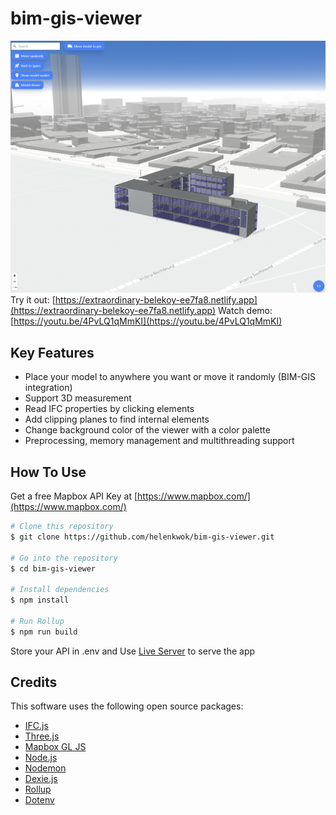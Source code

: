 # bim-gis-viewer

![img](BIM-GIS.png)
Try it out: [https://extraordinary-belekoy-ee7fa8.netlify.app](https://extraordinary-belekoy-ee7fa8.netlify.app)
Watch demo: [https://youtu.be/4PvLQ1qMmKI](https://youtu.be/4PvLQ1qMmKI)

## Key Features

- Place your model to anywhere you want or move it randomly (BIM-GIS integration)
- Support 3D measurement
- Read IFC properties by clicking elements
- Add clipping planes to find internal elements
- Change background color of the viewer with a color palette
- Preprocessing, memory management and multithreading support

## How To Use

Get a free Mapbox API Key at [https://www.mapbox.com/](https://www.mapbox.com/)

```bash
# Clone this repository
$ git clone https://github.com/helenkwok/bim-gis-viewer.git

# Go into the repository
$ cd bim-gis-viewer

# Install dependencies
$ npm install

# Run Rollup
$ npm run build
```

Store your API in .env and Use [Live Server](https://marketplace.visualstudio.com/items?itemName=ritwickdey.LiveServer) to serve the app

## Credits

This software uses the following open source packages:

- [IFC.js](https://ifcjs.github.io/info/)
- [Three.js](https://threejs.org/)
- [Mapbox GL JS](https://www.mapbox.com/mapbox-gljs)
- [Node.js](https://nodejs.org/)
- [Nodemon](https://nodemon.io/)
- [Dexie.js](https://dexie.org/)
- [Rollup](https://rollupjs.org/guide/en/)
- [Dotenv](https://dotenv.org/)
